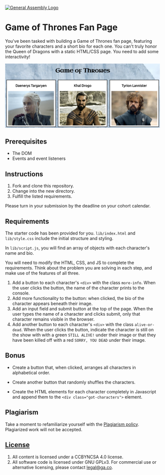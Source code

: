 [![General Assembly Logo](https://camo.githubusercontent.com/1a91b05b8f4d44b5bbfb83abac2b0996d8e26c92/687474703a2f2f692e696d6775722e636f6d2f6b6538555354712e706e67)](https://generalassemb.ly/education/web-development-immersive)

# Game of Thrones Fan Page

You've been tasked with building a Game of Thrones fan page, featuring your
favorite characters and a short bio for each one. You can't truly honor the
Queen of Dragons with a static HTML/CSS page. You need to add some
interactivity!

![Screenshot](lib/img/screensshot.png)

## Prerequisites

- The DOM
- Events and event listeners

## Instructions

1. Fork and clone this repository.
2. Change into the new directory.
3. Fulfill the listed requirements.

Please turn in your submission by the deadline on your cohort calendar.

## Requirements

The starter code has been provided for you. `lib/index.html` and `lib/style.css`
include the initial structure and styling.

In `lib/script.js`, you will find an array of objects with each character's name
and bio.

You will need to modify the HTML, CSS, and JS to complete the requirements.
Think about the problem you are solving in each step, and make use of the
features of all three.

1. Add a button to each character's `<div>` with the class `more-info`. When the
   user clicks the button, the name of the character prints to the console.
2. Add more functionality to the button: when clicked, the bio of the character
   appears beneath their image.
3. Add an input field and submit button at the top of the page. When the user
   types the name of a character and clicks submit, only that character remains
   visible in the browser.
4. Add another button to each character's `<div>` with the class
   `alive-or-dead`. When the user clicks the button, indicate the character is
   still on the show with with a green `STILL ALIVE!` under their image or that
   they have been killed off with a red `SORRY, YOU DEAD` under their image.

## Bonus

- Create a button that, when clicked, arranges all characters in alphabetical
  order.

- Create another button that randomly shuffles the characters.

- Create the HTML elements for each character completely in Javascript and
  append them to the `<div class="got-characters">` element.

## Plagiarism

Take a moment to refamiliarize yourself with the
[Plagiarism policy](https://git.generalassemb.ly/DC-WDI/Administrative/blob/master/plagiarism.md).
Plagiarized work will not be accepted.

## [License](LICENSE)

1.  All content is licensed under a CC­BY­NC­SA 4.0 license.
1.  All software code is licensed under GNU GPLv3. For commercial use or
    alternative licensing, please contact legal@ga.co.
